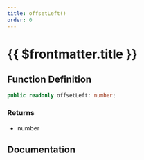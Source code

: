```yaml
---
title: offsetLeft()
order: 0
---
```


# {{ $frontmatter.title }}

<!--@include: ./offsetLeft_partial_header.md-->

## Function Definition

```ts
public readonly offsetLeft: number;
```

### Returns

* number

## Documentation

<!--@include: ./offsetLeft_partial_footer.md-->
